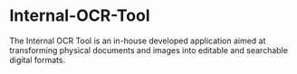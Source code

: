 # Internal-OCR-Tool
The Internal OCR Tool is an in-house developed application aimed at transforming physical documents and images into editable and searchable digital formats.
